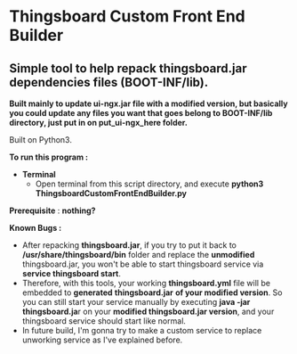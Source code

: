 #  Thingsboard Custom Front End Builder
## **Simple tool to help repack thingsboard.jar dependencies files (BOOT-INF/lib).**
**Built mainly to update ui-ngx.jar file with a modified version, but basically you could update any files you want that goes belong to BOOT-INF/lib directory, just put in on put_ui-ngx_here folder.**

Built on Python3.

**To run this program :**
 - **Terminal**
	 -  Open terminal from this script directory, and execute **python3 ThingsboardCustomFrontEndBuilder.py**

**Prerequisite** : **nothing?**

**Known Bugs :**
- After repacking **thingsboard.jar**, if you try to put it back to **/usr/share/thingsboard/bin** folder and replace the **unmodified** thingsboard.jar, you won't be able to start thingsboard service via **service thingsboard start**.
- Therefore, with this tools, your working **thingsboard.yml** file will be embedded to **generated** **thingsboard.jar** **of your modified version**. So you can still start your service manually by executing **java -jar thingsboard.ja**r on your **modified thingsboard.jar version**, and your thingsboard service should start like normal.
- In future build, I'm gonna try to make a custom service to replace unworking service as I've explained before.
